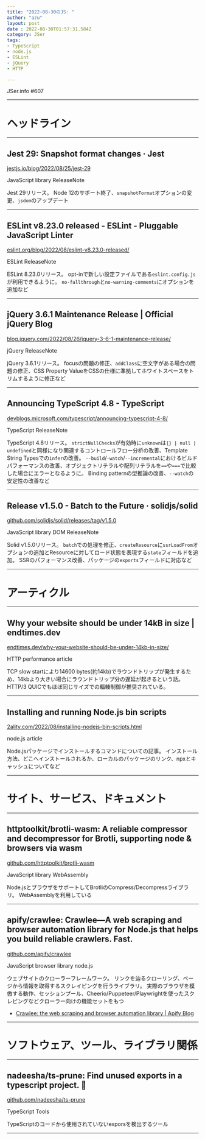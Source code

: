```yaml
---
title: "2022-08-30のJS: "
author: "azu"
layout: post
date : 2022-08-30T01:57:31.584Z
category: JSer
tags:
- TypeScript
- node.js
- ESLint
- jQuery
- HTTP

---
```


JSer.info #607

----

<h1 class="site-genre">ヘッドライン</h1>

----

## Jest 29: Snapshot format changes · Jest
[jestjs.io/blog/2022/08/25/jest-29](https://jestjs.io/blog/2022/08/25/jest-29 "Jest 29: Snapshot format changes · Jest")
<p class="jser-tags jser-tag-icon"><span class="jser-tag">JavaScript</span> <span class="jser-tag">library</span> <span class="jser-tag">ReleaseNote</span></p>

Jest 29リリース。
Node 12のサポート終了、`snapshotFormat`オプションの変更、`jsdom`のアップデート


----

## ESLint v8.23.0 released - ESLint - Pluggable JavaScript Linter
[eslint.org/blog/2022/08/eslint-v8.23.0-released/](https://eslint.org/blog/2022/08/eslint-v8.23.0-released/ "ESLint v8.23.0 released - ESLint - Pluggable JavaScript Linter")
<p class="jser-tags jser-tag-icon"><span class="jser-tag">ESLint</span> <span class="jser-tag">ReleaseNote</span></p>

ESLint 8.23.0リリース。
opt-inで新しい設定ファイルである`eslint.config.js`が利用できるように。
`no-fallthrough`と`no-warning-comments`にオプションを追加など


----

## jQuery 3.6.1 Maintenance Release | Official jQuery Blog
[blog.jquery.com/2022/08/26/jquery-3-6-1-maintenance-release/](https://blog.jquery.com/2022/08/26/jquery-3-6-1-maintenance-release/ "jQuery 3.6.1 Maintenance Release | Official jQuery Blog")
<p class="jser-tags jser-tag-icon"><span class="jser-tag">jQuery</span> <span class="jser-tag">ReleaseNote</span></p>

jQuery 3.6.1リリース。
focusの問題の修正、`addClass`に空文字がある場合の問題の修正、CSS Property ValueをCSSの仕様に準拠してホワイトスペースをトリムするように修正など


----

## Announcing TypeScript 4.8 - TypeScript
[devblogs.microsoft.com/typescript/announcing-typescript-4-8/](https://devblogs.microsoft.com/typescript/announcing-typescript-4-8/ "Announcing TypeScript 4.8 - TypeScript")
<p class="jser-tags jser-tag-icon"><span class="jser-tag">TypeScript</span> <span class="jser-tag">ReleaseNote</span></p>

TypeScript 4.8リリース。
`strictNullChecks`が有効時に`unknown`は`{} | null | undefined`と同様になり関連するコントロールフロー分析の改善、Template String Typesでの`infer`の改善。 `--build`/`-watch`/`--incremental`におけるビルドパフォーマンスの改善、オブジェクトリテラルや配列リテラルを`==`や`===`で比較した場合にエラーとなるように。
Binding patternの型推論の改善、`--watch`の安定性の改善など


----

## Release v1.5.0 - Batch to the Future · solidjs/solid
[github.com/solidjs/solid/releases/tag/v1.5.0](https://github.com/solidjs/solid/releases/tag/v1.5.0 "Release v1.5.0 - Batch to the Future · solidjs/solid")
<p class="jser-tags jser-tag-icon"><span class="jser-tag">JavaScript</span> <span class="jser-tag">library</span> <span class="jser-tag">DOM</span> <span class="jser-tag">ReleaseNote</span></p>

Solid v1.5.0リリース。
`batch`での処理を修正、`createResource`に`ssrLoadFrom`オプションの追加とResourceに対してロード状態を表現する`state`フィールドを追加。
SSRのパフォーマンス改善、パッケージの`exports`フィールドに対応など


----
<h1 class="site-genre">アーティクル</h1>

----

## Why your website should be under 14kB in size | endtimes.dev
[endtimes.dev/why-your-website-should-be-under-14kb-in-size/](https://endtimes.dev/why-your-website-should-be-under-14kb-in-size/ "Why your website should be under 14kB in size | endtimes.dev")
<p class="jser-tags jser-tag-icon"><span class="jser-tag">HTTP</span> <span class="jser-tag">performance</span> <span class="jser-tag">article</span></p>

TCP slow startにより14600 bytes(約14kb)でラウンドトリップが発生するため、14kbより大きい場合にラウンドトリップ分の遅延が起きるという話。
HTTP/3 QUICでもほぼ同じサイズでの輻輳制御が推奨されている。


----

## Installing and running Node.js bin scripts
[2ality.com/2022/08/installing-nodejs-bin-scripts.html](https://2ality.com/2022/08/installing-nodejs-bin-scripts.html "Installing and running Node.js bin scripts")
<p class="jser-tags jser-tag-icon"><span class="jser-tag">node.js</span> <span class="jser-tag">article</span></p>

Node.jsパッケージでインストールするコマンドについての記事。
インストール方法、どこへインストールされるか、ローカルのパッケージのリンク、npxとキャッシュについてなど


----
<h1 class="site-genre">サイト、サービス、ドキュメント</h1>

----

## httptoolkit/brotli-wasm: A reliable compressor and decompressor for Brotli, supporting node &amp; browsers via wasm
[github.com/httptoolkit/brotli-wasm](https://github.com/httptoolkit/brotli-wasm "httptoolkit/brotli-wasm: A reliable compressor and decompressor for Brotli, supporting node &amp; browsers via wasm")
<p class="jser-tags jser-tag-icon"><span class="jser-tag">JavaScript</span> <span class="jser-tag">library</span> <span class="jser-tag">WebAssembly</span></p>

Node.jsとブラウザをサポートしてBrotliのCompress/Decompressライブラリ。
WebAssemblyを利用している


----

## apify/crawlee: Crawlee—A web scraping and browser automation library for Node.js that helps you build reliable crawlers. Fast.
[github.com/apify/crawlee](https://github.com/apify/crawlee "apify/crawlee: Crawlee—A web scraping and browser automation library for Node.js that helps you build reliable crawlers. Fast.")
<p class="jser-tags jser-tag-icon"><span class="jser-tag">JavaScript</span> <span class="jser-tag">browser</span> <span class="jser-tag">library</span> <span class="jser-tag">node.js</span></p>

ウェブサイトのクローラーフレームワーク。
リンクを辿るクローリング、ページから情報を取得するスクレイピングを行うライブラリ。
実際のブラウザを模倣する動作、セッションプール、Cheerio/Puppeteer/Playwrightを使ったスクレピングなどクローラー向けの機能セットをもつ

- [Crawlee: the web scraping and browser automation library | Apify Blog](https://blog.apify.com/announcing-crawlee-the-web-scraping-and-browser-automation-library/ "Crawlee: the web scraping and browser automation library | Apify Blog")

----
<h1 class="site-genre">ソフトウェア、ツール、ライブラリ関係</h1>

----

## nadeesha/ts-prune: Find unused exports in a typescript project. 🛀
[github.com/nadeesha/ts-prune](https://github.com/nadeesha/ts-prune "nadeesha/ts-prune: Find unused exports in a typescript project. 🛀")
<p class="jser-tags jser-tag-icon"><span class="jser-tag">TypeScript</span> <span class="jser-tag">Tools</span></p>

TypeScriptのコードから使用されていないexporsを検出するツール


----
